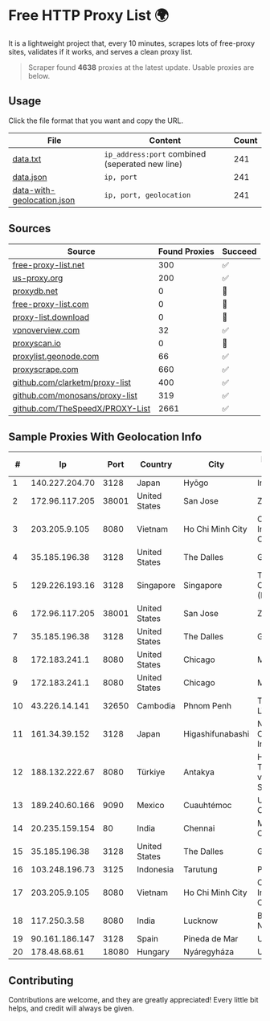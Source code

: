 
# Free HTTP Proxy List 🌍

It is a lightweight project that, every 10 minutes, scrapes lots of free-proxy sites, validates if it works, and serves a clean proxy list.


> Scraper found **4638** proxies at the latest update. Usable proxies are below.

## Usage

Click the file format that you want and copy the URL.


|File|Content|Count|
|----|-------|-----|
|[data.txt](https://raw.githubusercontent.com/themiralay/Proxy-List-World/master/data.txt)|`ip_address:port` combined (seperated new line)|241|
|[data.json](https://raw.githubusercontent.com/themiralay/Proxy-List-World/master/data.json)|`ip, port`|241|
|[data-with-geolocation.json](https://raw.githubusercontent.com/themiralay/Proxy-List-World/master/data-with-geolocation.json)|`ip, port, geolocation`|241|

## Sources

|Source|Found Proxies|Succeed|
|------|-------------|-------|
|[free-proxy-list.net](https://free-proxy-list.net)|300|✅|
|[us-proxy.org](https://www.us-proxy.org)|200|✅|
|[proxydb.net](http://proxydb.net)|0|🚫|
|[free-proxy-list.com](https://free-proxy-list.com/?page=&port=&type%5B%5D=http&type%5B%5D=https&up_time=0&search=Search)|0|🚫|
|[proxy-list.download](https://www.proxy-list.download/HTTP)|0|🚫|
|[vpnoverview.com](https://vpnoverview.com/privacy/anonymous-browsing/free-proxy-servers)|32|✅|
|[proxyscan.io](https://www.proxyscan.io)|0|🚫|
|[proxylist.geonode.com](https://proxylist.geonode.com/api/proxy-list?limit=300&page=1&sort_by=lastChecked&sort_type=desc&protocols=http,https)|66|✅|
|[proxyscrape.com](https://api.proxyscrape.com/v2/?request=displayproxies&protocol=http&timeout=10000&country=all&ssl=all&anonymity=all)|660|✅|
|[github.com/clarketm/proxy-list](https://raw.githubusercontent.com/clarketm/proxy-list/master/proxy-list-raw.txt)|400|✅|
|[github.com/monosans/proxy-list](https://raw.githubusercontent.com/monosans/proxy-list/main/proxies/http.txt)|319|✅|
|[github.com/TheSpeedX/PROXY-List](https://raw.githubusercontent.com/TheSpeedX/PROXY-List/master/http.txt)|2661|✅|


## Sample Proxies With Geolocation Info

|#|Ip|Port|Country|City|Internet Service Provider|
|-|--|----|-------|----|-------------------------|
|1|140.227.204.70|3128|Japan|Hyōgo|InfoSphere|
|2|172.96.117.205|38001|United States|San Jose|Zenlayer Inc|
|3|203.205.9.105|8080|Vietnam|Ho Chi Minh City|CMC Telecom Infrastructure Company|
|4|35.185.196.38|3128|United States|The Dalles|Google LLC|
|5|129.226.193.16|3128|Singapore|Singapore|Tencent Cloud Computing (Beijing) Co|
|6|172.96.117.205|38001|United States|San Jose|Zenlayer Inc|
|7|35.185.196.38|3128|United States|The Dalles|Google LLC|
|8|172.183.241.1|8080|United States|Chicago|Microsoft|
|9|172.183.241.1|8080|United States|Chicago|Microsoft|
|10|43.226.14.141|32650|Cambodia|Phnom Penh|TURBOTECH CO., LTD.|
|11|161.34.39.152|3128|Japan|Higashifunabashi|NTT PC Communications, Inc.|
|12|188.132.222.67|8080|Türkiye|Antakya|High Speed Telekomunikasyon ve Hab. Hiz. Ltd. Sti.|
|13|189.240.60.166|9090|Mexico|Cuauhtémoc|Uninet S.A. de C.V.|
|14|20.235.159.154|80|India|Chennai|Microsoft Corporation|
|15|35.185.196.38|3128|United States|The Dalles|Google LLC|
|16|103.248.196.73|3125|Indonesia|Tarutung|PERMANA|
|17|203.205.9.105|8080|Vietnam|Ho Chi Minh City|CMC Telecom Infrastructure Company|
|18|117.250.3.58|8080|India|Lucknow|Bharat Sanchar Nigam Ltd|
|19|90.161.186.147|3128|Spain|Pineda de Mar|Uni2|
|20|178.48.68.61|18080|Hungary|Nyáregyháza|UPC|



## Contributing

Contributions are welcome, and they are greatly appreciated! Every
little bit helps, and credit will always be given.

